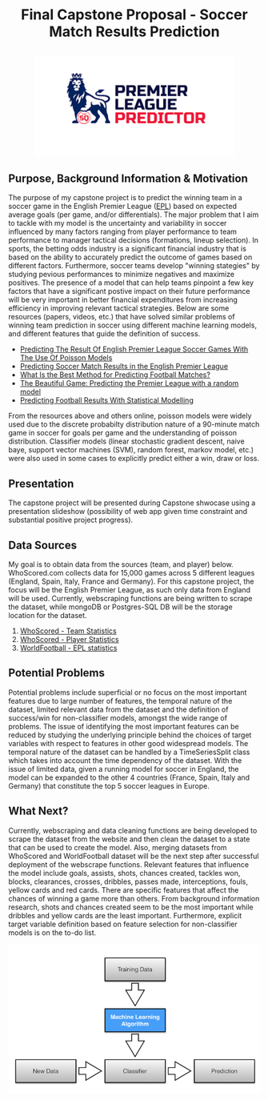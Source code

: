 # <center> Final Capstone Proposal - Soccer Match Results Prediction  </center>


## <center> <img src="images/epl_predictor.png" width="400" height="200" /> </center>


## Purpose, Background Information & Motivation
The purpose of my capstone project is to predict the winning team in a soccer game in the English Premier League ([EPL](https://www.premierleague.com/)) based on expected average goals (per game, and/or differentials). The major problem that I aim to tackle with my model is the uncertainty and variability in soccer influenced by many factors ranging from player performance to team performance to manager tactical decisions (formations, lineup selection). In sports, the betting odds industry is a significant financial industry that is based on the ability to accurately predict the outcome of games based on different factors.  Furthermore, soccer teams develop "winning stategies" by studying pevious performances to minimize negatives and maximize positives. The presence of a model that can help teams pinpoint a few key factors that have a significant postive impact on their future performance will be very important in better financial expenditures from increasing efficiency in improving relevant tactical strategies. Below are some resources (papers, videos, etc.) that have solved similar problems of winning team prediction in soccer using different machine learning models, and different features that guide the definition of success.
  - [Predicting The Result Of English Premier League Soccer Games With The Use Of Poisson Models ](https://www2.stetson.edu/~efriedma/research/boldrin.pdf)
  - [Predicting Soccer Match Results in the English Premier League](http://cs229.stanford.edu/proj2014/Ben%20Ulmer,%20Matt%20Fernandez,%20Predicting%20Soccer%20Results%20in%20the%20English%20Premier%20League.pdf)
  - [What Is the Best Method for Predicting Football Matches?
](https://cartilagefreecaptain.sbnation.com/2014/3/5/5473358/what-is-the-best-method-for-predicting-football-matches)
  - [The Beautiful Game: Predicting the Premier League with a random model](https://towardsdatascience.com/o-jogo-bonito-predicting-the-premier-league-with-a-random-model-1b02fa3a7e5a)
  - [Predicting Football Results With Statistical Modelling](https://dashee87.github.io/football/python/predicting-football-results-with-statistical-modelling/)

From the resources above and others online, poisson models were widely used due to the discrete probabilty distribution nature of a 90-minute match game in soccer for goals per game and the understanding of poisson distribution. Classifier models (linear stochastic gradient descent, naive baye, support vector machines (SVM), random forest, markov model, etc.) were also used in some cases to explicitly predict either a win, draw or loss.


## Presentation
 The capstone project will be presented during Capstone shwocase using a presentation slideshow (possibility of web app given time constraint and substantial positive project progress).


## Data Sources
My goal is to obtain data from the sources (team, and player) below. WhoScored.com collects data for 15,000 games across 5 different leagues (England, Spain, Italy, France and Germany). For this capstone project, the focus will be the English Premier League, as such only data from England will be used. Currently, webscraping functions are being written to scrape the dataset, while mongoDB or Postgres-SQL DB will be the storage location for the dataset.
1) [WhoScored - Team Statistics](https://www.whoscored.com/Statistics)
2) [WhoScored - Player Statistics](https://www.whoscored.com/Regions/252/Tournaments/2/Seasons/6829/Stages/15151/PlayerStatistics/England-Premier-League-2017-2018)
3) [WorldFootball - EPL statistics](https://www.worldfootball.net/stats/eng-premier-league/)


## Potential Problems
 Potential problems include superficial or no focus on the most important features due to large number of features, the temporal nature of the dataset, limited relevant data from the dataset and the definition of success/win for non-classifier models, amongst the wide range of problems. The issue of identifying the most important features can be reduced by studying the underlying principle behind the choices of target variables with respect to features in other good widespread models. The temporal nature of the dataset can be handled by a TimeSeriesSplit class which takes into account the time dependency of the dataset. With the issue of limited data, given a running model for soccer in England, the model can be expanded to the other 4 countries (France, Spain, Italy and Germany) that constitute the top 5 soccer leagues in Europe.

## What Next?
 Currently, webscraping and data cleaning functions are being developed to scrape the dataset from the website and then clean the dataset to a state that can be used to create the model. Also, merging datasets from WhoScored and WorldFootball dataset will be the next step after successful deployment of the webscrape functions. Relevant features that influence the model include goals, assists, shots, chances created, tackles won, blocks, clearances, crosses, dribbles, passes made, interceptions, fouls, yellow cards and red cards. There are specific features that affect the chances of winning a game more than others. From background information research, shots and chances created seem to be the most important while dribbles and yellow cards are the least important. Furthermore, explicit target variable definition based on feature selection for non-classifier models is on the to-do list.



![workflow](images/basic_workflow.png)
